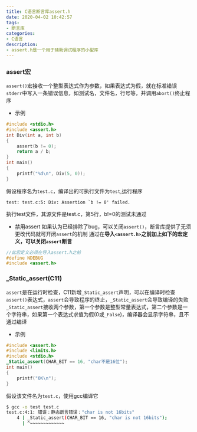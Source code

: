 ```yaml
---
title: C语言断言库assert.h
date: 2020-04-02 10:42:57
tags:
- 断言库
categories:
- C语言
description:
- assert.h是一个用于辅助调试程序的小型库
---
```


<!--more-->
### assert宏
`assert()`宏接收一个整型表达式作为参数，如果表达式为假，就在标准错误`stderr`中写入一条错误信息，如测试名，文件名，行号等，并调用`abort()`终止程序

* 示例

```C
#include <stdio.h>
#include <assert.h>
int Div(int a, int b)
{
    assert(b != 0);
    return a / b;
}
int main()
{
    printf("%d\n", Div(5, 0));
}
```

假设程序名为`test.c`，编译出的可执行文件为`test`,运行程序
```
test: test.c:5: Div: Assertion `b != 0' failed.
```

执行test文件，其源文件是test.c，第5行，b!=0的测试未通过

* 禁用assert
如果认为已经排除了bug，可以关闭`assert()`，断言库提供了无须更改代码就可开闭`assert`的机制
通过在**导入`<assert.h>`之前加上如下的宏定义，可以关闭`assert`断言**
```C
//此宏定义必须在导入assert.h之前
#define NDEBUG
#include <assert.h>
```


### _Static_assert(C11)
`assert`是在运行时检查，C11新增`_Static_assert`声明，可以在编译时检查`assert()`表达式，`assert`会导致程序的终止，`_Static_assert`会导致编译的失败
`_Static_assert`接收两个参数，第一个参数是整型常量表达式，第二个参数是一个字符串，如果第一个表达式求值为假(0或`_False`)，编译器会显示字符串，且不通过编译

* 示例
```c
#include <assert.h>
#include <limits.h>
#include <stdio.h>
_Static_assert(CHAR_BIT == 16, "char不是16位");
int main()
{
    printf("OK\n");
}
```

假设该文件名为`test.c`，使用gcc编译它
```bash
$ gcc -o test test.c
test.c:4:1: 错误：静态断言错误："char is not 16bits"
    4 | _Static_assert(CHAR_BIT == 16, "char is not 16bits");
      | ^~~~~~~~~~~~~~
```
